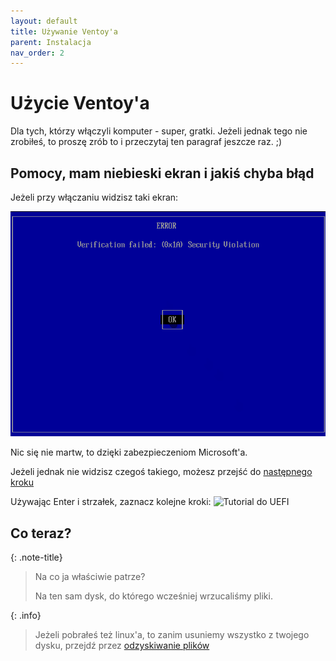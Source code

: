 ```yaml
---
layout: default
title: Używanie Ventoy'a
parent: Instalacja
nav_order: 2
---
```

<!-- markdownlint-disable MD025 -->
# Użycie Ventoy'a

Dla tych, którzy włączyli komputer - super, gratki. Jeżeli jednak tego nie zrobiłeś, to proszę zrób to i przeczytaj ten paragraf jeszcze raz. ;)

## Pomocy, mam niebieski ekran i jakiś chyba błąd

Jeżeli przy włączaniu widzisz taki ekran:

![Secure boot](image.png)

Nic się nie martw, to dzięki zabezpieczeniom Microsoft'a.

Jeżeli jednak nie widzisz czegoś takiego, możesz przejść do [następnego kroku](#co-teraz)

Używając Enter i strzałek, zaznacz kolejne kroki:
![Tutorial do UEFI](https://www.ventoy.net/static/img/secure_key.gif)

## Co teraz?

{: .note-title}
> Na co ja właściwie patrze?
>
> Na ten sam dysk, do którego wcześniej wrzucaliśmy pliki.

{: .info}
> Jeżeli pobrałeś też linux'a, to zanim usuniemy wszystko z twojego dysku, przejdź przez [odzyskiwanie plików](odzyskiwanie)
